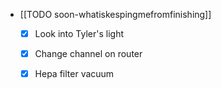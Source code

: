   * [[TODO soon-whatiskespingmefromfinishing]]
    * [x] Look into Tyler's light

    * [x] Change channel on router 
    * [x] Hepa filter vacuum 